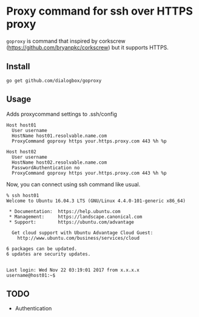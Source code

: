# Proxy command for ssh over HTTPS proxy

`goproxy` is command that inspired by corkscrew (https://github.com/bryanpkc/corkscrew) but it supports HTTPS.

## Install

```
go get github.com/dialogbox/goproxy
```

## Usage
Adds proxycommand settings to .ssh/config

```
Host host01
  User username
  HostName host01.resolvable.name.com
  ProxyCommand goproxy https your.https.proxy.com 443 %h %p

Host host02
  User username
  HostName host02.resolvable.name.com
  PasswordAuthentication no
  ProxyCommand goproxy https your.https.proxy.com 443 %h %p
```

Now, you can connect using ssh command like usual.

```
% ssh host01
Welcome to Ubuntu 16.04.3 LTS (GNU/Linux 4.4.0-101-generic x86_64)

 * Documentation:  https://help.ubuntu.com
 * Management:     https://landscape.canonical.com
 * Support:        https://ubuntu.com/advantage

  Get cloud support with Ubuntu Advantage Cloud Guest:
    http://www.ubuntu.com/business/services/cloud

6 packages can be updated.
6 updates are security updates.


Last login: Wed Nov 22 03:19:01 2017 from x.x.x.x
username@host01:~$
```

## TODO

* Authentication